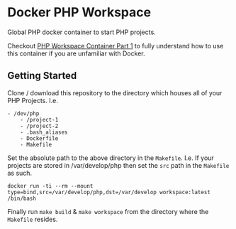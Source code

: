 # Docker PHP Workspace

Global PHP docker container to start PHP projects.

Checkout [PHP Workspace Container Part 1](https://rushlow.dev/blog/php-workspace-container-part-1)
 to fully understand how to use this container if you are unfamiliar with Docker.
 
 ## Getting Started
 Clone / download this repository to the directory which houses all of your PHP Projects. I.e.
 
```
- /dev/php
    - /project-1
    - /project-2
    - .bash_aliases
    - Dockerfile
    - Makefile
```

Set the absolute path to the above directory in the `Makefile`. I.e. If your projects
are stored in /var/develop/php then set the `src` path in the `Makefile` as such. 

`docker run -ti --rm --mount type=bind,src=/var/develop/php,dst=/var/develop workspace:latest /bin/bash`

Finally run `make build` & `make workspace` from the directory where the `Makefile` resides.